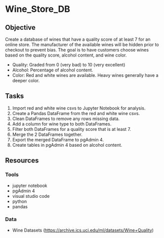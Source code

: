 # Wine_Store_DB

## Objective
Create a database of wines that have a quality score of at least 7 for an online store. The manufacturer of the available wines will be hidden prior to checkout to prevent bias. The goal is to have customers choose wines based on the quality score, alcohol content, and wine color.  

- Quality: Graded from 0 (very bad) to 10 (very excellent)
- Alcohol: Percentage of alcohol content.
- Color: Red and white wines are available.  Heavy wines generally have a deeper color.

## Tasks
1. Import red and white wine csvs to Jupyter Notebook for analysis.
2. Create a Pandas DataFrame from the red and white wine csvs.
3. Clean DataFrames to remove any rows missing data.
4. Add a column for wine type to both DataFrames.
5. Filter both DataFrames for a quality score that is at least 7.
6. Merge the 2 DataFrames together.
7. Export the merged DataFrame to pgAdmin 4.
8. Create tables in pgAdmin 4 based on alcohol content.

## Resources
### Tools
- jupyter notebook
- pgAdmin 4
- visual studio code
- python
- pandas

### Data
- Wine Datasets (https://archive.ics.uci.edu/ml/datasets/Wine+Quality)


